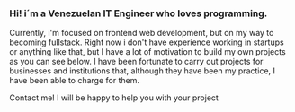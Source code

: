 ### Hi! i´m a Venezuelan IT Engineer who loves programming. 
Currently, i'm focused on frontend web development, but on my way to becoming fullstack. Right now i don't have experience working in startups or anything like that, but I have a lot of motivation to build my own projects as you can see below. I have been fortunate to carry out projects for businesses and institutions that, although they have been my practice, I have been able to charge for them. 

Contact me! I will be happy to help you with your project

<!--
**asgoDev/asgodev** is a ✨ _special_ ✨ repository because its `README.md` (this file) appears on your GitHub profile.

Here are some ideas to get you started:

- 🔭 I’m currently working on ...
- 🌱 I’m currently learning ...
- 👯 I’m looking to collaborate on ...
- 🤔 I’m looking for help with ...
- 💬 Ask me about ...
- 📫 How to reach me: ...
- 😄 Pronouns: ...
- ⚡ Fun fact: ...
-->
